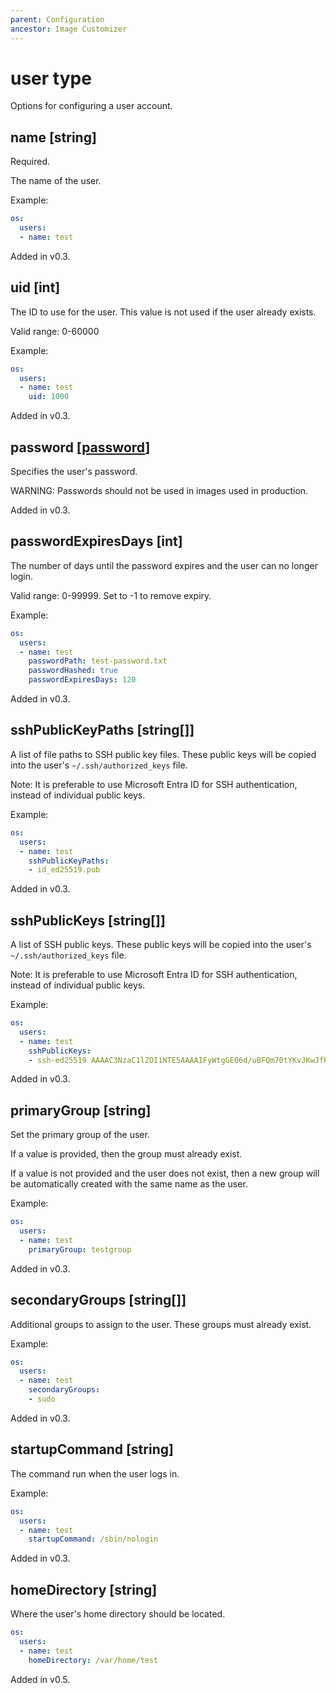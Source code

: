 ```yaml
---
parent: Configuration
ancestor: Image Customizer
---
```


# user type

Options for configuring a user account.

## name [string]

Required.

The name of the user.

Example:

```yaml
os:
  users:
  - name: test
```

Added in v0.3.

## uid [int]

The ID to use for the user.
This value is not used if the user already exists.

Valid range: 0-60000

Example:

```yaml
os:
  users:
  - name: test
    uid: 1000
```

Added in v0.3.

## password [[password](./password.md)]

Specifies the user's password.

WARNING: Passwords should not be used in images used in production.

Added in v0.3.

## passwordExpiresDays [int]

The number of days until the password expires and the user can no longer login.

Valid range: 0-99999. Set to -1 to remove expiry.

Example:

```yaml
os:
  users:
  - name: test
    passwordPath: test-password.txt
    passwordHashed: true
    passwordExpiresDays: 120
```

Added in v0.3.

## sshPublicKeyPaths [string[]]

A list of file paths to SSH public key files.
These public keys will be copied into the user's `~/.ssh/authorized_keys` file.

Note: It is preferable to use Microsoft Entra ID for SSH authentication, instead of
individual public keys.

Example:

```yaml
os:
  users:
  - name: test
    sshPublicKeyPaths:
    - id_ed25519.pub
```

Added in v0.3.

## sshPublicKeys [string[]]

A list of SSH public keys.
These public keys will be copied into the user's `~/.ssh/authorized_keys` file.

Note: It is preferable to use Microsoft Entra ID for SSH authentication, instead of
individual public keys.

Example:

```yaml
os:
  users:
  - name: test
    sshPublicKeys:
    - ssh-ed25519 AAAAC3NzaC1lZDI1NTE5AAAAIFyWtgGE06d/uBFQm70tYKvJKwJfRDoh06bWQQwC6Qkm test@test-machine
```

Added in v0.3.

## primaryGroup [string]

Set the primary group of the user.

If a value is provided, then the group must already exist.

If a value is not provided and the user does not exist, then a new group will be
automatically created with the same name as the user.

Example:

```yaml
os:
  users:
  - name: test
    primaryGroup: testgroup
```

Added in v0.3.

## secondaryGroups [string[]]

Additional groups to assign to the user. These groups must already exist.

Example:

```yaml
os:
  users:
  - name: test
    secondaryGroups:
    - sudo
```

Added in v0.3.

## startupCommand [string]

The command run when the user logs in.

Example:

```yaml
os:
  users:
  - name: test
    startupCommand: /sbin/nologin
```

Added in v0.3.

## homeDirectory [string]

Where the user's home directory should be located.

```yaml
os:
  users:
  - name: test
    homeDirectory: /var/home/test
```

Added in v0.5.
